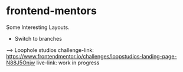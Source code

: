 # frontend-mentors
Some Interesting Layouts.

- Switch to branches

--> Loophole studios
challenge-link: https://www.frontendmentor.io/challenges/loopstudios-landing-page-N88J5Onjw
live-link: work in progress
